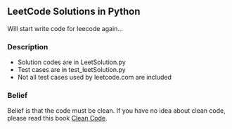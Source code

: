## LeetCode Solutions in Python

Will start write code for leecode again...

### Description
- Solution codes are in LeetSolution.py
- Test cases are in test_leetSolution.py
- Not all test cases used by leetcode.com are included

### Belief
Belief is that the code must be clean.
If you have no idea about clean code, please read this book [Clean Code](http://www.amazon.com/Clean-Code-Handbook-Software-Craftsmanship/dp/0132350882/ref=sr_1_1?ie=UTF8&qid=1425423941&sr=8-1&keywords=clean+code).
